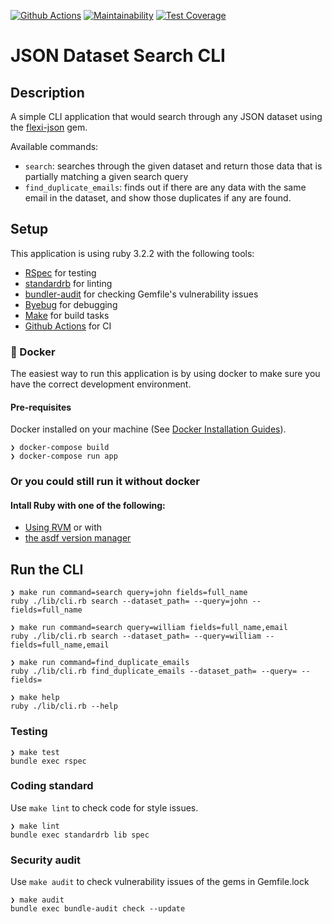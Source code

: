 [![Github Actions](https://github.com/GD-Personal/clients_search_cli/actions/workflows/ci.yml/badge.svg)](https://github.com/GD-Personal/clients_search_cli/actions/workflows/ci.yml) [![Maintainability](https://api.codeclimate.com/v1/badges/bee0f26fa1a8000b9994/maintainability)](https://codeclimate.com/github/GD-Personal/clients_search_cli/maintainability) [![Test Coverage](https://api.codeclimate.com/v1/badges/bee0f26fa1a8000b9994/test_coverage)](https://codeclimate.com/github/GD-Personal/clients_search_cli/test_coverage)

# JSON Dataset Search CLI

## Description
A simple CLI application that would search through any JSON dataset using the [flexi-json](https://github.com/GD-Personal/flexi-json) gem. 

Available commands:
- `search`: searches through the given dataset and return those data that is partially matching a given search query
- `find_duplicate_emails`: finds out if there are any data with the same email in the dataset, and show those duplicates if any are found.

## Setup
This application is using ruby 3.2.2 with the following tools:
- [RSpec](https://rspec.info/) for testing
- [standardrb](https://github.com/standardrb/standard) for linting
- [bundler-audit](https://github.com/rubysec/bundler-audit) for checking Gemfile's vulnerability issues
- [Byebug](https://github.com/deivid-rodriguez/byebug) for debugging
- [Make](https://www.gnu.org/software/make/) for build tasks
- [Github Actions](https://docs.github.com/en/actions/learn-github-actions/understanding-github-actions) for CI

### 🐳 Docker
The easiest way to run this application is by using docker to make sure you have the correct development environment.
#### Pre-requisites
Docker installed on your machine (See [Docker Installation Guides](https://docs.docker.com/get-started/introduction)).
```
❯ docker-compose build
❯ docker-compose run app
```

### Or you could still run it without docker
#### Intall Ruby with one of the following:
- [Using RVM](https://rvm.io/rvm/install) or with
- [the asdf version manager](https://github.com/asdf-vm/asdf-ruby)

## Run the CLI
```
❯ make run command=search query=john fields=full_name
ruby ./lib/cli.rb search --dataset_path= --query=john --fields=full_name

❯ make run command=search query=william fields=full_name,email
ruby ./lib/cli.rb search --dataset_path= --query=william --fields=full_name,email

❯ make run command=find_duplicate_emails
ruby ./lib/cli.rb find_duplicate_emails --dataset_path= --query= --fields=

❯ make help
ruby ./lib/cli.rb --help
```

### Testing
```
❯ make test
bundle exec rspec
```

### Coding standard
Use `make lint` to check code for style issues.

```
❯ make lint
bundle exec standardrb lib spec
```

### Security audit
Use `make audit` to check vulnerability issues of the gems in Gemfile.lock
```
❯ make audit
bundle exec bundle-audit check --update
```